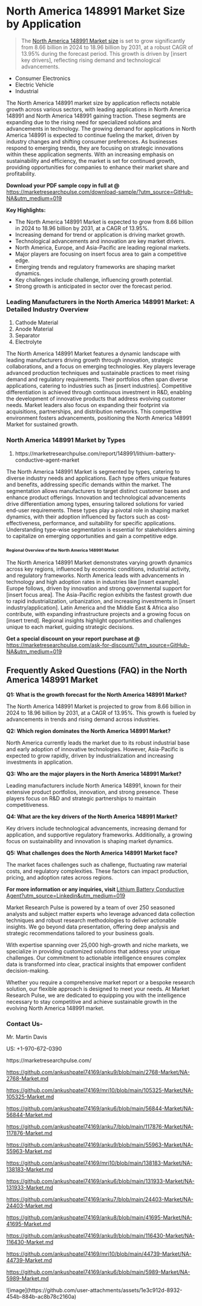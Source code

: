 <h1>North America 148991 Market&nbsp;Size by Application</h1><blockquote><p>The <a href="https://marketresearchpulse.com/download-sample/?utm_source=GitHub-NA&amp;utm_medium=019">North America 148991 Market size</a> is set to grow significantly from 8.66 billion in 2024 to 18.96 billion by 2031, at a robust CAGR of 13.95% during the forecast period. This growth is driven by [insert key drivers], reflecting rising demand and technological advancements.</p></blockquote><ul><li>Consumer Electronics<li> Electric Vehicle<li> Industrial</li></ul><p>The North America 148991 market size by application reflects notable growth across various sectors, with leading applications in North America 148991 and North America 148991 gaining traction. These segments are expanding due to the rising need for specialized solutions and advancements in technology. The growing demand for applications in North America 148991 is expected to continue fueling the market, driven by industry changes and shifting consumer preferences. As businesses respond to emerging trends, they are focusing on strategic innovations within these application segments. With an increasing emphasis on sustainability and efficiency, the market is set for continued growth, providing opportunities for companies to enhance their market share and profitability.</p><p><strong>Download your PDF sample copy in full at @ </strong><a href="https://marketresearchpulse.com/download-sample/?utm_source=GitHub-NA&amp;utm_medium=019">https://marketresearchpulse.com/download-sample/?utm_source=GitHub-NA&amp;utm_medium=019</a></p><p><strong>Key Highlights: </strong></p><ul><li>The North America 148991 Market is expected to grow from 8.66 billion in 2024 to 18.96 billion by 2031, at a CAGR of 13.95%.</li><li>Increasing demand for trend or application is driving market growth.</li><li>Technological advancements and innovation are key market drivers.</li><li>North America, Europe, and Asia-Pacific are leading regional markets.</li><li>Major players are focusing on insert focus area to gain a competitive edge.</li><li>Emerging trends and regulatory frameworks are shaping market dynamics.</li><li>Key challenges include challenge, influencing growth potential.</li><li>Strong growth is anticipated in sector over the forecast period.</li></ul><h3>Leading Manufacturers in the North America 148991 Market: A Detailed Industry Overview</h3><ol><li>Cathode Material<li> Anode Material<li> Separator<li> Electrolyte</li></ol><div class="flex max-w-full flex-col flex-grow"><div class="min-h-8 text-message flex w-full flex-col items-end gap-2 whitespace-normal break-words [.text-message+&amp;]:mt-5" dir="auto" data-message-author-role="assistant" data-message-id="fd8432e4-4910-450d-b182-61b7bfb0a01f" data-message-model-slug="gpt-4o"><div class="flex w-full flex-col gap-1 empty:hidden first:pt-[3px]"><div class="markdown prose w-full break-words dark:prose-invert light"><p>The North America 148991 Market features a dynamic landscape with leading manufacturers driving growth through innovation, strategic collaborations, and a focus on emerging technologies. Key players leverage advanced production techniques and sustainable practices to meet rising demand and regulatory requirements. Their portfolios often span diverse applications, catering to industries such as [insert industries]. Competitive differentiation is achieved through continuous investment in R&amp;D, enabling the development of innovative products that address evolving customer needs. Market leaders also focus on expanding their footprint via acquisitions, partnerships, and distribution networks. This competitive environment fosters advancements, positioning the North America 148991 Market for sustained growth.</p></div></div></div></div><h3>North America 148991 Market by Types</h3><ol><li>https://marketresearchpulse.com/report/148991/lithium-battery-conductive-agent-market</li></ol><div class="flex max-w-full flex-col flex-grow"><div class="min-h-8 text-message flex w-full flex-col items-end gap-2 whitespace-normal break-words [.text-message+&amp;]:mt-5" dir="auto" data-message-author-role="assistant" data-message-id="084470be-0bb7-4664-bddf-5156b4f41249" data-message-model-slug="gpt-4o-mini"><div class="flex w-full flex-col gap-1 empty:hidden first:pt-[3px]"><div class="markdown prose w-full break-words dark:prose-invert light"><p>The North America 148991 Market is segmented by types, catering to diverse industry needs and applications. Each type offers unique features and benefits, addressing specific demands within the market. The segmentation allows manufacturers to target distinct customer bases and enhance product offerings. Innovation and technological advancements drive differentiation among types, ensuring tailored solutions for varied end-user requirements. These types play a pivotal role in shaping market dynamics, with their adoption influenced by factors such as cost-effectiveness, performance, and suitability for specific applications. Understanding type-wise segmentation is essential for stakeholders aiming to capitalize on emerging opportunities and gain a competitive edge.</p></div></div></div></div><h3><span style="font-size: 11px;">Regional Overview of the North America 148991 Market</span></h3><div class="flex max-w-full flex-col flex-grow"><div class="min-h-8 text-message flex w-full flex-col items-end gap-2 whitespace-normal break-words [.text-message+&amp;]:mt-5" dir="auto" data-message-author-role="assistant" data-message-id="e9038762-ce64-4e30-91c9-9bd413514231" data-message-model-slug="gpt-4o-mini"><div class="flex w-full flex-col gap-1 empty:hidden first:pt-[3px]"><div class="markdown prose w-full break-words dark:prose-invert light"><p>The North America 148991 Market demonstrates varying growth dynamics across key regions, influenced by economic conditions, industrial activity, and regulatory frameworks. North America leads with advancements in technology and high adoption rates in industries like [insert example]. Europe follows, driven by innovation and strong governmental support for [insert focus area]. The Asia-Pacific region exhibits the fastest growth due to rapid industrialization, urbanization, and increasing investments in [insert industry/application]. Latin America and the Middle East &amp; Africa also contribute, with expanding infrastructure projects and a growing focus on [insert trend]. Regional insights highlight opportunities and challenges unique to each market, guiding strategic decisions.</p></div></div></div></div><p><strong>Get a special discount on your report purchase at @ </strong><a href="https://marketresearchpulse.com/ask-for-discount/?utm_source=GitHub-NA&amp;utm_medium=019">https://marketresearchpulse.com/ask-for-discount/?utm_source=GitHub-NA&amp;utm_medium=019</a></p><h2>Frequently Asked Questions (FAQ) in the North America 148991 Market</h2><p><strong>Q1: What is the growth forecast for the North America 148991 Market?</strong></p><p>The North America 148991 Market is projected to grow from 8.66 billion in 2024 to 18.96 billion by 2031, at a CAGR of 13.95%. This growth is fueled by advancements in trends and rising demand across industries.</p><p><strong>Q2: Which region dominates the North America 148991 Market?</strong></p><p>North America currently leads the market due to its robust industrial base and early adoption of innovative technologies. However, Asia-Pacific is expected to grow rapidly, driven by industrialization and increasing investments in application.</p><p><strong>Q3: Who are the major players in the North America 148991 Market?</strong></p><p>Leading manufacturers include North America 148991, known for their extensive product portfolios, innovation, and strong presence. These players focus on R&amp;D and strategic partnerships to maintain competitiveness.</p><p><strong>Q4: What are the key drivers of the North America 148991 Market?</strong></p><p>Key drivers include technological advancements, increasing demand for application, and supportive regulatory frameworks. Additionally, a growing focus on sustainability and innovation is shaping market dynamics.</p><p><strong>Q5: What challenges does the North America 148991 Market face?</strong></p><p>The market faces challenges such as challenge, fluctuating raw material costs, and regulatory complexities. These factors can impact production, pricing, and adoption rates across regions.</p><p><strong>For more information or any inquiries, visit&nbsp;</strong><a href="Lithium Battery Conductive Agent?utm_source=Linkedin&utm_medium=019">Lithium Battery Conductive Agent?utm_source=Linkedin&utm_medium=019</a></p><p>Market Research Pulse is powered by a team of over 250 seasoned analysts and subject matter experts who leverage advanced data collection techniques and robust research methodologies to deliver actionable insights. We go beyond data presentation, offering deep analysis and strategic recommendations tailored to your business goals.</p><p>With expertise spanning over 25,000 high-growth and niche markets, we specialize in providing customized solutions that address your unique challenges. Our commitment to actionable intelligence ensures complex data is transformed into clear, practical insights that empower confident decision-making.</p><p>Whether you require a comprehensive market report or a bespoke research solution, our flexible approach is designed to meet your needs. At Market Research Pulse, we are dedicated to equipping you with the intelligence necessary to stay competitive and achieve sustainable growth in the evolving North America 148991 market.</p><h3><strong>Contact Us-</strong></h3><p>Mr. Martin Davis</p><p>US: +1-970-672-0390</p><p>https://marketresearchpulse.com/</p><p><a href="https://github.com/ankushpatel74169/anku9/blob/main/2768-Market/NA-2768-Market.md">https://github.com/ankushpatel74169/anku9/blob/main/2768-Market/NA-2768-Market.md</a></p><p><a href="https://github.com/ankushpatel74169/mri10/blob/main/105325-Market/NA-105325-Market.md">https://github.com/ankushpatel74169/mri10/blob/main/105325-Market/NA-105325-Market.md</a></p><p><a href="https://github.com/ankushpatel74169/anku6/blob/main/56844-Market/NA-56844-Market.md">https://github.com/ankushpatel74169/anku6/blob/main/56844-Market/NA-56844-Market.md</a></p><p><a href="https://github.com/ankushpatel74169/anku7/blob/main/117876-Market/NA-117876-Market.md">https://github.com/ankushpatel74169/anku7/blob/main/117876-Market/NA-117876-Market.md</a></p><p><a href="https://github.com/ankushpatel74169/anku9/blob/main/55963-Market/NA-55963-Market.md">https://github.com/ankushpatel74169/anku9/blob/main/55963-Market/NA-55963-Market.md</a></p><p><a href="https://github.com/ankushpatel74169/mri10/blob/main/138183-Market/NA-138183-Market.md">https://github.com/ankushpatel74169/mri10/blob/main/138183-Market/NA-138183-Market.md</a></p><p><a href="https://github.com/ankushpatel74169/anku6/blob/main/131933-Market/NA-131933-Market.md">https://github.com/ankushpatel74169/anku6/blob/main/131933-Market/NA-131933-Market.md</a></p><p><a href="https://github.com/ankushpatel74169/anku7/blob/main/24403-Market/NA-24403-Market.md">https://github.com/ankushpatel74169/anku7/blob/main/24403-Market/NA-24403-Market.md</a></p><p><a href="https://github.com/ankushpatel74169/anku8/blob/main/41695-Market/NA-41695-Market.md">https://github.com/ankushpatel74169/anku8/blob/main/41695-Market/NA-41695-Market.md</a></p><p><a href="https://github.com/ankushpatel74169/anku9/blob/main/116430-Market/NA-116430-Market.md">https://github.com/ankushpatel74169/anku9/blob/main/116430-Market/NA-116430-Market.md</a></p><p><a href="https://github.com/ankushpatel74169/mri10/blob/main/44739-Market/NA-44739-Market.md">https://github.com/ankushpatel74169/mri10/blob/main/44739-Market/NA-44739-Market.md</a></p><p><a href="https://github.com/ankushpatel74169/anku6/blob/main/5989-Market/NA-5989-Market.md">https://github.com/ankushpatel74169/anku6/blob/main/5989-Market/NA-5989-Market.md</a></p>
![image](https://github.com/user-attachments/assets/1e3c912d-8932-454b-884b-ac8b78c2160a)
